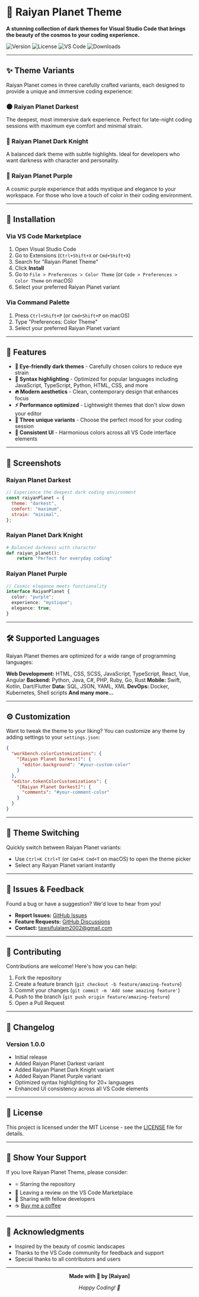 # 🌌 Raiyan Planet Theme

**A stunning collection of dark themes for Visual Studio Code that brings the beauty of the cosmos to your coding experience.**

![Version](https://img.shields.io/badge/version-1.0.0-blue.svg)
![License](https://img.shields.io/badge/license-MIT-green.svg)
![VS Code](https://img.shields.io/badge/VS%20Code-1.60+-blue.svg)
![Downloads](https://img.shields.io/visual-studio-marketplace/d/your-publisher.raiyanplanet-theme.svg)

---

## ✨ Theme Variants

Raiyan Planet comes in three carefully crafted variants, each designed to provide a unique and immersive coding experience:

### 🌑 Raiyan Planet Darkest

The deepest, most immersive dark experience. Perfect for late-night coding sessions with maximum eye comfort and minimal strain.

### 🌃 Raiyan Planet Dark Knight

A balanced dark theme with subtle highlights. Ideal for developers who want darkness with character and personality.

### 💜 Raiyan Planet Purple

A cosmic purple experience that adds mystique and elegance to your workspace. For those who love a touch of color in their coding environment.

---

## 🚀 Installation

### Via VS Code Marketplace

1. Open Visual Studio Code
2. Go to Extensions (`Ctrl+Shift+X` or `Cmd+Shift+X`)
3. Search for "Raiyan Planet Theme"
4. Click **Install**
5. Go to `File > Preferences > Color Theme` (or `Code > Preferences > Color Theme` on macOS)
6. Select your preferred Raiyan Planet variant

### Via Command Palette

1. Press `Ctrl+Shift+P` (or `Cmd+Shift+P` on macOS)
2. Type "Preferences: Color Theme"
3. Select your preferred Raiyan Planet variant

---

## 🎨 Features

- **🌙 Eye-friendly dark themes** - Carefully chosen colors to reduce eye strain
- **🎯 Syntax highlighting** - Optimized for popular languages including JavaScript, TypeScript, Python, HTML, CSS, and more
- **🔥 Modern aesthetics** - Clean, contemporary design that enhances focus
- **⚡ Performance optimized** - Lightweight themes that don't slow down your editor
- **🎪 Three unique variants** - Choose the perfect mood for your coding session
- **📱 Consistent UI** - Harmonious colors across all VS Code interface elements

---

## 📸 Screenshots

### Raiyan Planet Darkest

```javascript
// Experience the deepest dark coding environment
const raiyanPlanet = {
  theme: "darkest",
  comfort: "maximum",
  strain: "minimal",
};
```

### Raiyan Planet Dark Knight

```python
# Balanced darkness with character
def raiyan_planet():
    return "Perfect for everyday coding"
```

### Raiyan Planet Purple

```typescript
// Cosmic elegance meets functionality
interface RaiyanPlanet {
  color: "purple";
  experience: "mystique";
  elegance: true;
}
```

---

## 🛠️ Supported Languages

Raiyan Planet themes are optimized for a wide range of programming languages:

**Web Development:** HTML, CSS, SCSS, JavaScript, TypeScript, React, Vue, Angular
**Backend:** Python, Java, C#, PHP, Ruby, Go, Rust
**Mobile:** Swift, Kotlin, Dart/Flutter
**Data:** SQL, JSON, YAML, XML
**DevOps:** Docker, Kubernetes, Shell scripts
**And many more...**

---

## ⚙️ Customization

Want to tweak the theme to your liking? You can customize any theme by adding settings to your `settings.json`:

```json
{
  "workbench.colorCustomizations": {
    "[Raiyan Planet Darkest]": {
      "editor.background": "#your-custom-color"
    }
  },
  "editor.tokenColorCustomizations": {
    "[Raiyan Planet Darkest]": {
      "comments": "#your-comment-color"
    }
  }
}
```

---

## 🔄 Theme Switching

Quickly switch between Raiyan Planet variants:

- Use `Ctrl+K Ctrl+T` (or `Cmd+K Cmd+T` on macOS) to open the theme picker
- Select any Raiyan Planet variant instantly

---

## 🐛 Issues & Feedback

Found a bug or have a suggestion? We'd love to hear from you!

- **Report Issues:** [GitHub Issues](https://github.com/raiyanplanet/raiyanplanet-vscode-theme/issues)
- **Feature Requests:** [GitHub Discussions](https://github.com/raiyanplanet/raiyanplanet-theme/discussions)
- **Contact:** [tawsifulalam2002@gmail.com](mailto:tawsifulalam2002@gmail.com)

---

## 🤝 Contributing

Contributions are welcome! Here's how you can help:

1. Fork the repository
2. Create a feature branch (`git checkout -b feature/amazing-feature`)
3. Commit your changes (`git commit -m 'Add some amazing feature'`)
4. Push to the branch (`git push origin feature/amazing-feature`)
5. Open a Pull Request

---

## 📝 Changelog

### Version 1.0.0

- Initial release
- Added Raiyan Planet Darkest variant
- Added Raiyan Planet Dark Knight variant
- Added Raiyan Planet Purple variant
- Optimized syntax highlighting for 20+ languages
- Enhanced UI consistency across all VS Code elements

---

## 📄 License

This project is licensed under the MIT License - see the [LICENSE](LICENSE) file for details.

---

## 🌟 Show Your Support

If you love Raiyan Planet Theme, please consider:

- ⭐ Starring the repository
- 💬 Leaving a review on the VS Code Marketplace
- 📢 Sharing with fellow developers
- ☕ [Buy me a coffee](https://buymeacoffee.com/your-username)

---

## 🙏 Acknowledgments

- Inspired by the beauty of cosmic landscapes
- Thanks to the VS Code community for feedback and support
- Special thanks to all contributors and users

---

<div align="center">

**Made with 💜 by [Raiyan]**

_Happy Coding! 🚀_

</div>
